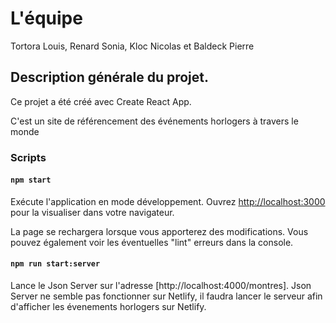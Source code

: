 # L'équipe 

Tortora Louis, Renard Sonia, Kloc Nicolas et Baldeck Pierre

## Description générale du projet.

Ce projet a été créé avec Create React App.

C'est un site de référencement des événements horlogers à travers le monde

###  Scripts
#### `npm start`

Exécute l'application en mode développement.
Ouvrez [http://localhost:3000](http://localhost:3000) pour la visualiser dans votre navigateur.

La page se rechargera lorsque vous apporterez des modifications.
Vous pouvez également voir les éventuelles "lint" erreurs dans la console.

#### `npm run start:server`

Lance le Json Server sur l'adresse [http://localhost:4000/montres].
Json Server ne semble pas fonctionner sur Netlify, il faudra lancer le serveur afin d'afficher les évenements horlogers sur Netlify.
